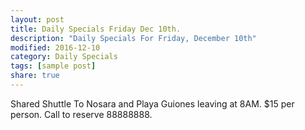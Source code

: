 ```yaml
---
layout: post
title: Daily Specials Friday Dec 10th.
description: "Daily Specials For Friday, December 10th"
modified: 2016-12-10
category: Daily Specials
tags: [sample post]
share: true
---
```

Shared Shuttle To Nosara and Playa Guiones leaving at 8AM. $15 per person. Call to reserve 88888888.
